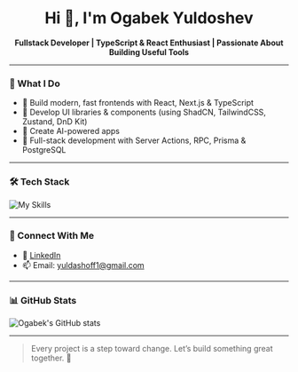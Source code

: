<h1 align="center">Hi 👋, I'm Ogabek Yuldoshev</h1>
<p align="center">
  <b>Fullstack Developer | TypeScript & React Enthusiast | Passionate About Building Useful Tools</b>
</p>

---

### 🧠 What I Do
- 🚀 Build modern, fast frontends with React, Next.js & TypeScript  
- 🧩 Develop UI libraries & components (using ShadCN, TailwindCSS, Zustand, DnD Kit)  
- 🤖 Create AI-powered apps
- 🔐 Full-stack development with Server Actions, RPC, Prisma & PostgreSQL  

---

### 🛠 Tech Stack
![My Skills](https://skillicons.dev/icons?i=ts,js,react,nextjs,nodejs,tailwind,vercel,postgres,prisma,github)

---

### 🤝 Connect With Me
- 💼 [LinkedIn](https://linkedin.com/in/ogabekyuldoshev)
- 📫 Email: yuldashoff1@gmail.com

---

### 📊 GitHub Stats
![Ogabek's GitHub stats](https://github-readme-stats.vercel.app/api?username=OgabekYuldoshev&show_icons=true&theme=tokyonight)

---

> Every project is a step toward change. Let’s build something great together. 🚀
